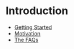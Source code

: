 # Introduction

* [Getting Started](./getting-started.md)
* [Motivation](./motivation.md)
* [The FAQs](./the-faqs.md)
